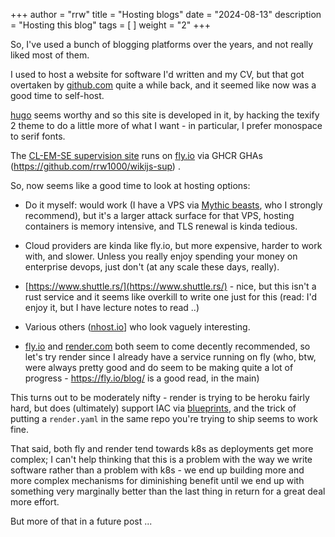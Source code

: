 +++
author = "rrw"
title = "Hosting blogs"
date = "2024-08-13"
description = "Hosting this blog"
tags = [ ]
weight = "2"
+++

So, I've used a bunch of blogging platforms over the years, and not
really liked most of them.

I used to host a website for software I'd written and my CV, but that
got overtaken by [github.com](https://github.com/rrw1000) quite a
while back, and it seemed like now was a good time to self-host.

[hugo](https://gohugo.io) seems worthy and so this site is developed
in it, by hacking the texify 2 theme to do a little more of what I
want - in particular, I prefer monospace to serif fonts.

The [CL-EM-SE supervision site](https://sup.rrw.me.uk/) runs on
[fly.io](https://fly.io) via GHCR GHAs
(https://github.com/rrw1000/wikijs-sup) .

So, now seems like a good time to look at hosting options:

 * Do it myself: would work (I have a VPS via [Mythic
   beasts](https://www.mythic-beasts.com/), who I strongly recommend),
   but it's a larger attack surface for that VPS, hosting containers
   is memory intensive, and TLS renewal is kinda tedious.

 * Cloud providers are kinda like fly.io, but more expensive, harder
   to work with, and slower. Unless you really enjoy spending your
   money on enterprise devops, just don't (at any scale these days,
   really).

 * [https://www.shuttle.rs/](https://www.shuttle.rs/) - nice, but this
   isn't a rust service and it seems like overkill to write one just
   for this (read: I'd enjoy it, but I have lecture notes to read ..)

 * Various others ([nhost.io](https://nhost.io)] who look vaguely
   interesting.

 * [fly.io](https://fly.io) and [render.com](https:://render.com) both
   seem to come decently recommended, so let's try render since I
   already have a service running on fly (who, btw, were always pretty
   good and do seem to be making quite a lot of progress -
   https://fly.io/blog/ is a good read, in the main)

This turns out to be moderately nifty - render is trying to be heroku
fairly hard, but does (ultimately) support IAC via
[blueprints](https://docs.render.com/blueprint-spec), and the trick of
putting a `render.yaml` in the same repo you're trying to ship seems
to work fine.

That said, both fly and render tend towards k8s as deployments get
more complex; I can't help thinking that this is a problem with the
way we write software rather than a problem with k8s - we end up
building more and more complex mechanisms for diminishing benefit
until we end up with something very marginally better than the last
thing in return for a great deal more effort.

But more of that in a future post ...
